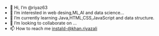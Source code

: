 - 👋 Hi, I’m @riyaz63
- 👀 I’m interested in web desing,ML,AI and data science...
- 🌱 I’m currently learning Java,HTML,CSS,JavaScript and data structure.
- 💞️ I’m looking to collaborate on ...
- 📫 How to reach me instaId-@khan.riyazali

<!---
riyaz63/riyaz63 is a ✨ special ✨ repository because its `README.md` (this file) appears on your GitHub profile.
You can click the Preview link to take a look at your changes.
--->
